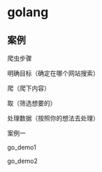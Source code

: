 # golang
## 案例

 爬虫步骤

明确目标（确定在哪个网站搜索）

爬（爬下内容）

取（筛选想要的）

处理数据（按照你的想法去处理）

案例一

go_demo1

go_demo2
